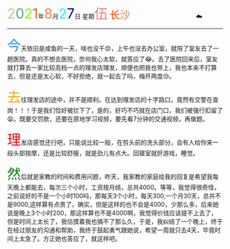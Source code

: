 <font size=6><font color=#DEB887>2</font><font color=#5F9EA0>0</font><font color=7FFF00>2</font><font color=#D2691E>1</font></font>年<font size=6 color=FF7F50>8</font>月<font size=6 color=OOFFFF>2</font><font size=6 color=#00008B>7</font>日 星期<font size=6 color=#F08080>伍</font>
<font size=5><font color=#FF4500>长</font><font color=#CD853F>沙</font></font>&emsp;&emsp;&emsp;&emsp;&emsp;&emsp;&emsp;&emsp;&emsp;&emsp;&emsp;:cloud:

****

<font size=6 color=#1E90FF>今</font>天依旧是咸鱼的一天，啥也没干:worried:，上午也没去办公室，就陪了室友去了一趟医院。真的不想去医院，奈何我心太软，就答应了:joy:。去了医院回来后，室友就打算去一家比较高档一点的理发店理发，顺便也把我也带上，我也本来不打算去，但是还是太心软，不好拒绝，就一起去了吗，梅开两度:unamused:。

<font size=6 color=orange>去</font>往理发店的途中，并不是顺利。在达到理发店的十字路口，竟然有交警在查岗！！！于是我们恰好被拦下了，是的，好巧不巧就在店门口，我们被强行扣留了:weary:。既要交罚款，还要在原地学习视频，要先看7分钟的交通视频，再做题。

<font size=6 color=red>理</font>发店感觉还行吧，只能说比较一般，在剪头前的洗头部分，会有人给你来一段头部按摩，还是比较舒服，就是劲儿有点大。回寝室就肝游戏，睡觉。

<font size=6 color=green>然</font>后就是家教的时间和费用问题，昨天，我家教的家庭给我的回复是希望我每天晚上都能去，每次三个小时，工资按月结，总共4000。等等，我觉得很奇怪，之前说好的不是一个小时100吗，那每天3个小时，每天300,一个月30天，总共不是9000,这样算有点贵了，确实，但是这样的也不会是4000，少那么多，后来她说是晚上3个小时200，那这样算也不是4000啊，我觉得价钱应该提不上去了，但是时间上太长了，我估摸着我也搞不了那么久，于是，我纠结了一个晚上，终于在经过朋友的沟通和帮助，我终于鼓起勇气跟她说，希望一周就只去4天，毕竟时间上太急了。方正她也答应了，就这样吧。





